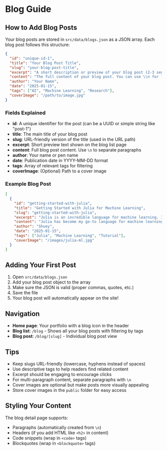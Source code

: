 # Blog Guide

## How to Add Blog Posts

Your blog posts are stored in `src/data/blogs.json` as a JSON array. Each blog post follows this structure:

```json
{
  "id": "unique-id-1",
  "title": "Your Blog Post Title",
  "slug": "your-blog-post-title",
  "excerpt": "A short description or preview of your blog post (2-3 sentences).",
  "content": "The full content of your blog post. You can use \\n for line breaks between paragraphs.",
  "author": "Your Name",
  "date": "2025-01-15",
  "tags": ["AI", "Machine Learning", "Research"],
  "coverImage": "/path/to/image.jpg"
}
```

### Fields Explained

- **id**: A unique identifier for the post (can be a UUID or simple string like "post-1")
- **title**: The main title of your blog post
- **slug**: URL-friendly version of the title (used in the URL path)
- **excerpt**: Short preview text shown on the blog list page
- **content**: Full blog post content. Use `\n` to separate paragraphs
- **author**: Your name or pen name
- **date**: Publication date in YYYY-MM-DD format
- **tags**: Array of relevant tags for filtering
- **coverImage**: (Optional) Path to a cover image

### Example Blog Post

```json
[
  {
    "id": "getting-started-with-julia",
    "title": "Getting Started with Julia for Machine Learning",
    "slug": "getting-started-with-julia",
    "excerpt": "Julia is an incredible language for machine learning. In this post, I'll share why I love it and how to get started.",
    "content": "Julia has become my go-to language for machine learning research. Its speed, ease of use, and powerful ecosystem make it perfect for ML experimentation.\n\nOne of the biggest advantages of Julia is its performance. Unlike Python, Julia code runs at near C-level speeds without requiring extensive optimization. This means you can prototype quickly and still get production-ready performance.\n\nAnother great feature is multiple dispatch, which makes it easy to write generic, reusable code. This is especially useful when working with different data types and model architectures.",
    "author": "Shuey",
    "date": "2025-01-15",
    "tags": ["Julia", "Machine Learning", "Tutorial"],
    "coverImage": "/images/julia-ml.jpg"
  }
]
```

## Adding Your First Post

1. Open `src/data/blogs.json`
2. Add your blog post object to the array
3. Make sure the JSON is valid (proper commas, quotes, etc.)
4. Save the file
5. Your blog post will automatically appear on the site!

## Navigation

- **Home page**: Your portfolio with a blog icon in the header
- **Blog list**: `/blog` - Shows all your blog posts with filtering by tags
- **Blog post**: `/blog/[slug]` - Individual blog post view

## Tips

- Keep slugs URL-friendly (lowercase, hyphens instead of spaces)
- Use descriptive tags to help readers find related content
- Excerpt should be engaging to encourage clicks
- For multi-paragraph content, separate paragraphs with `\n`
- Cover images are optional but make posts more visually appealing
- Store cover images in the `public` folder for easy access

## Styling Your Content

The blog detail page supports:

- Paragraphs (automatically created from `\n`)
- Headers (if you add HTML like `<h2>` in content)
- Code snippets (wrap in `<code>` tags)
- Blockquotes (wrap in `<blockquote>` tags)
